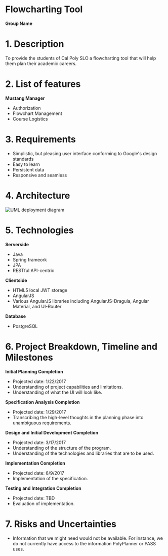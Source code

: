 # Flowcharting Tool
__Group Name__

# 1. Description

To provide the students of Cal Poly SLO a flowcharting tool that will help them plan their academic careers.

# 2.	List of features

__Mustang Manager__
* Authorization
* Flowchart Management
* Course Logistics

# 3.	Requirements

* Simplistic, but pleasing user interface conforming to Google's design standards
* Easy to learn
* Persistent data
* Responsive and seamless

# 4.	Architecture

![UML deployment diagram](https://github.com/cpe308-309/Group-name/blob/wiki/Images/DeploymentDiagram.png)

# 5.	Technologies

__Serverside__
* Java
*   Spring frameork
*   JPA
* RESTful API-centric

__Clientside__
* HTML5 local JWT storage
* AngularJS
* Various AngularJS libraries including AngularJS-Dragula, Angular Material, and UI-Router

__Database__
* PostgreSQL

# 6.	Project Breakdown, Timeline and Milestones

__Initial Planning Completion__
* Projected date: 1/22/2017
* Understanding of project capabilities and limitations.
* Understanding of what the UI will look like.

__Specification Analysis Completion__
* Projected date: 1/29/2017
* Transcribing the high-level thoughts in the planning phase into unambiguous requirements. 

__Design and Initial Development Completion__
* Projected date: 3/17/2017
* Understanding of the structure of the program.
* Understanding of the technologies and libraries that are to be used.

__Implementation Completion__
* Projected date: 6/9/2017
* Implementation of the specification.

__Testing and Integration Completion__
* Projected date: TBD
* Evaluation of implementation.


# 7.	Risks and Uncertainties

* Information that we might need would not be available. For instance, we do not currently have access to the information PolyPlanner or PASS uses.
